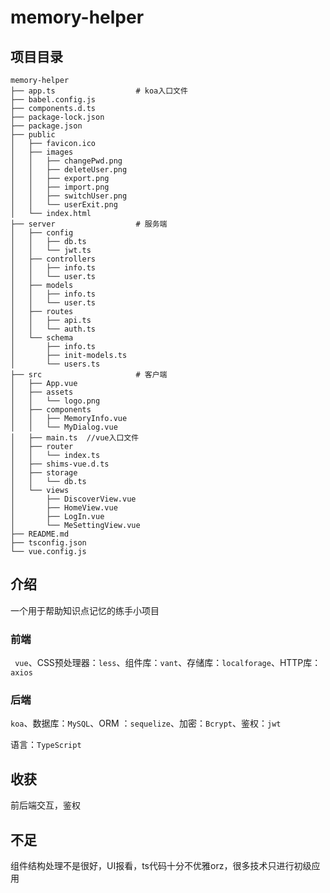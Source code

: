 # memory-helper
## 项目目录

```
memory-helper
├── app.ts                  # koa入口文件
├── babel.config.js
├── components.d.ts
├── package-lock.json
├── package.json
├── public 
│   ├── favicon.ico
│   ├── images
│   │   ├── changePwd.png
│   │   ├── deleteUser.png
│   │   ├── export.png
│   │   ├── import.png
│   │   ├── switchUser.png
│   │   └── userExit.png
│   └── index.html
├── server                  # 服务端
│   ├── config
│   │   ├── db.ts
│   │   └── jwt.ts
│   ├── controllers
│   │   ├── info.ts
│   │   └── user.ts
│   ├── models
│   │   ├── info.ts
│   │   └── user.ts
│   ├── routes
│   │   ├── api.ts
│   │   └── auth.ts
│   └── schema
│       ├── info.ts
│       ├── init-models.ts
│       └── users.ts
├── src                     # 客户端
│   ├── App.vue
│   ├── assets
│   │   └── logo.png
│   ├── components
│   │   ├── MemoryInfo.vue
│   │   └── MyDialog.vue
│   ├── main.ts  //vue入口文件
│   ├── router
│   │   └── index.ts
│   ├── shims-vue.d.ts
│   ├── storage
│   │   └── db.ts
│   └── views
│       ├── DiscoverView.vue
│       ├── HomeView.vue
│       ├── LogIn.vue
│       └── MeSettingView.vue
├── README.md
├── tsconfig.json
└── vue.config.js

```

## 介绍

一个用于帮助知识点记忆的练手小项目  

### 前端

` vue`、CSS预处理器：`less`、组件库：`vant`、存储库：`localforage`、HTTP库：`axios`

### 后端

`koa`、数据库：`MySQL`、ORM ：`sequelize`、加密：`Bcrypt`、鉴权：`jwt`

语言：`TypeScript`

## 收获

前后端交互，鉴权

## 不足

组件结构处理不是很好，UI报看，ts代码十分不优雅orz，很多技术只进行初级应用
